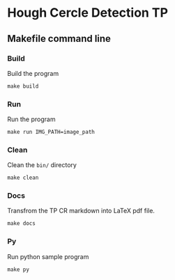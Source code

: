 # Hough Cercle Detection TP

## Makefile command line
### Build
Build the program
```Makefile
make build
```

### Run 
Run the program
```Makefile
make run IMG_PATH=image_path
```

### Clean 
Clean the ```bin/``` directory
```Makefile
make clean
```

### Docs
Transfrom the TP CR markdown into LaTeX pdf file. 
```Makefile
make docs
```

### Py 
Run python sample program
```Makefile
make py
```